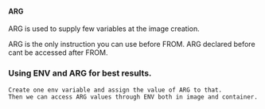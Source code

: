 #### ARG

ARG is used to supply few variables at the image creation.

  ARG is the only instruction you can use before FROM. ARG declared before cant be accessed after FROM.

### Using ENV and ARG for best results.
 
    Create one env variable and assign the value of ARG to that.
    Then we can access ARG values through ENV both in image and container.
